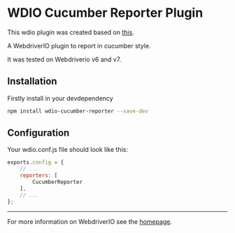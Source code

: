 # WDIO Cucumber Reporter Plugin

This wdio plugin was created based on [this][0].

A WebdriverIO plugin to report in cucumber style.

It was tested on Webdriverio v6 and v7.

## Installation

Firstly install in your devdependency

```bash
npm install wdio-cucumber-reporter --save-dev
```

## Configuration

Your wdio.conf.js file should look like this:

```js
exports.config = {
    // ...
    reporters: [
        CucumberReporter
    ],
    // ...
};
```

----

For more information on WebdriverIO see the [homepage][1].

[0]: https://github.com/andrewkeig/wdio-cucumber-reporter
[1]: http://webdriver.io